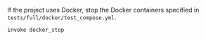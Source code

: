 If the project uses Docker, stop the Docker containers specified in `tests/full/docker/test_compose.yml`.

`invoke docker_stop`

